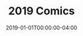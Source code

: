 ---
title: "2019 Comics"
type: "manual-list"
date: 2019-01-01T00:00:00-04:00
draft: false
categories: ["Projects", "Grafald"]
is_subpage: true
exclude_from_nav: true
nav_category: "grafald_years"
manual_links:
    - projects/grafald/comics/bonus_40.md
    - projects/grafald/comics/97.md
    - projects/grafald/comics/bonus_41.md
    - projects/grafald/comics/bonus_42.md
---